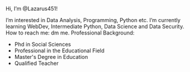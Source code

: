 Hi, I’m @Lazarus451!

I’m interested in Data Analysis, Programming, Python etc.
I’m currently learning WebDev, Intermediate Python, Data Science and Data Security.
How to reach me: dm me.
Professional Background:
  - Phd in Social Sciences
  - Professional in the Educational Field
  - Master's Degree in Education
  - Qualified Teacher
